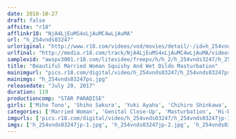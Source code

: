 ```yaml
---
date: 2018-10-27
draft: false
affsite: "r18"
afflinkr18: "NjA4LjEuMS4xLjAuMC4wLjAuMA"
url: "h_254vnds03247"
urloriginal: "http://www.r18.com/videos/vod/movies/detail/-/id=h_254vnds03247"
urlfinal: "http://media.r18.com/track/NjA4LjEuMS4xLjAuMC4wLjAuMA/videos/vod/movies/detail/-/id=h_254vnds03247"
samplevid: "awspv3001.r18.com/litevideo/freepv/h/h_2/h_254vnds3247/h_254vnds3247_dmb_w.mp4"
title: "Beautiful Married Woman Squishy And Wet Dildo Masturbation"
mainimgurl: "pics.r18.com/digital/video/h_254vnds03247/h_254vnds03247ps.jpg"
mainimgs: "h_254vnds03247ps.jpg"
releasedate: "July 20, 2017"
duration: 119
productioncomp: "STAR PARADISE"
girls: ['Miho Tono', 'Shiho Sakura', 'Yuki Ayaha', 'Chihiro Shinkawa', 'Machiko Kawahara']
categories: ['Married Woman', 'Genital Close-Up', 'Masturbation', 'Hi-Def']
imgurls: ['pics.r18.com/digital/video/h_254vnds03247/h_254vnds03247jp-1.jpg', 'pics.r18.com/digital/video/h_254vnds03247/h_254vnds03247jp-2.jpg', 'pics.r18.com/digital/video/h_254vnds03247/h_254vnds03247jp-3.jpg', 'pics.r18.com/digital/video/h_254vnds03247/h_254vnds03247jp-4.jpg', 'pics.r18.com/digital/video/h_254vnds03247/h_254vnds03247jp-5.jpg', 'pics.r18.com/digital/video/h_254vnds03247/h_254vnds03247jp-6.jpg', 'pics.r18.com/digital/video/h_254vnds03247/h_254vnds03247jp-7.jpg', 'pics.r18.com/digital/video/h_254vnds03247/h_254vnds03247jp-8.jpg', 'pics.r18.com/digital/video/h_254vnds03247/h_254vnds03247jp-9.jpg', 'pics.r18.com/digital/video/h_254vnds03247/h_254vnds03247jp-10.jpg', 'pics.r18.com/digital/video/h_254vnds03247/h_254vnds03247jp-11.jpg', 'pics.r18.com/digital/video/h_254vnds03247/h_254vnds03247jp-12.jpg', 'pics.r18.com/digital/video/h_254vnds03247/h_254vnds03247jp-13.jpg', 'pics.r18.com/digital/video/h_254vnds03247/h_254vnds03247jp-14.jpg', 'pics.r18.com/digital/video/h_254vnds03247/h_254vnds03247jp-15.jpg', 'pics.r18.com/digital/video/h_254vnds03247/h_254vnds03247jp-16.jpg', 'pics.r18.com/digital/video/h_254vnds03247/h_254vnds03247jp-17.jpg', 'pics.r18.com/digital/video/h_254vnds03247/h_254vnds03247jp-18.jpg', 'pics.r18.com/digital/video/h_254vnds03247/h_254vnds03247jp-19.jpg', 'pics.r18.com/digital/video/h_254vnds03247/h_254vnds03247jp-20.jpg']
imgs: ['h_254vnds03247jp-1.jpg', 'h_254vnds03247jp-2.jpg', 'h_254vnds03247jp-3.jpg', 'h_254vnds03247jp-4.jpg', 'h_254vnds03247jp-5.jpg', 'h_254vnds03247jp-6.jpg', 'h_254vnds03247jp-7.jpg', 'h_254vnds03247jp-8.jpg', 'h_254vnds03247jp-9.jpg', 'h_254vnds03247jp-10.jpg', 'h_254vnds03247jp-11.jpg', 'h_254vnds03247jp-12.jpg', 'h_254vnds03247jp-13.jpg', 'h_254vnds03247jp-14.jpg', 'h_254vnds03247jp-15.jpg', 'h_254vnds03247jp-16.jpg', 'h_254vnds03247jp-17.jpg', 'h_254vnds03247jp-18.jpg', 'h_254vnds03247jp-19.jpg', 'h_254vnds03247jp-20.jpg']
---
```

